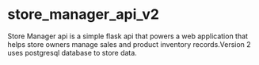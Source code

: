 # store_manager_api_v2
Store Manager api is a simple flask api that powers  a web application that helps store owners manage sales and product inventory records.Version 2 uses postgresql database to store data.
